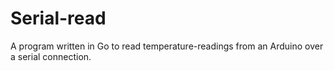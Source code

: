 # Serial-read
A program written in Go to read temperature-readings from an Arduino over a serial connection.
